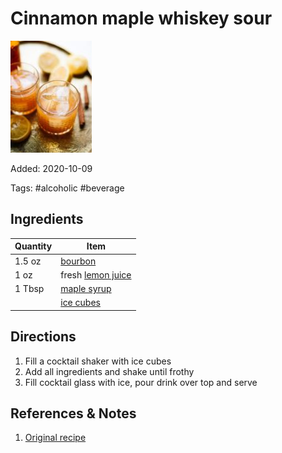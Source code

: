 # Cinnamon maple whiskey sour

![Cinnamon maple whiskey sour](../_assets/cinnamon-maple-whiskey-sour.jpg)

Added: 2020-10-09

Tags: #alcoholic #beverage

## Ingredients

| Quantity | Item                                                 |
| -------- | ---------------------------------------------------- |
| 1.5 oz   | [bourbon](../Ingredients/bourbon.md)                 |
| 1 oz     | fresh [lemon juice](../Ingredients/lemon%20juice.md) |
| 1 Tbsp   | [maple syrup](../Ingredients/maple%20syrup.md)       |
|          | [ice cubes](../Ingredients/ice-cubes.md)             |

## Directions

1. Fill a cocktail shaker with ice cubes
2. Add all ingredients and shake until frothy
3. Fill cocktail glass with ice, pour drink over top and serve

## References & Notes

1. [Original recipe](https://cookieandkate.com/cinnamon-maple-whiskey-sour-recipe/print/24019/)
